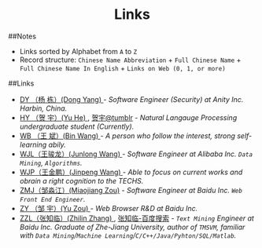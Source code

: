 <?xml version="1.0" encoding="utf-8"?>
<head>
    <meta charset="utf-8">
    <title>Links</title>
</head><body>


<div align=center><h1>Links</h1></div>

##Notes
* Links sorted by Alphabet from `A` to `Z`
* Record structure: `Chinese Name Abbreviation` + `Full Chinese Name` + `Full Chinese Name In English` + `Links on Web (0, 1, or more)`



##Links
* [DY （杨  栋）(Dong Yang)    ]() - _Software Engineer (Security) at Anity Inc. Harbin, China._
* [HY （贺  宇）(Yu  He)       ](http://www.heyucs.com), [贺宇@tumblr](http://xinyu1607.tumblr.com/) - _Natural Langauge Processing undergraduate student (Currently)._
* [WB （王  斌）(Bin Wang)     ](http://www.binwang.me) - _A person who follow the interest, strong self-learning abily._
* [WJL（王骏龙）(Junlong Wang) ]() - _Software Engineer at Alibaba Inc. `Data Mining`, `Algorithms`._ 
* [WJP（王金鹏）(Jinpeng Wang) ]() - _Able to focus on current works and obrain a right cognition to the TECHS._
* [ZMJ（邹淼江）(Miaojiang Zou)]() - _Software Engineer at Baidu Inc. `Web Front End Engineer`._
* [ZY （邹  宇）(Yu  Zou)      ](http://www.0x90b9.com) - _Web Browser R&D at Baidu Inc._
* [ZZL（张知临）(Zhilin Zhang) ](http://blog.csdn.net/zhzhl202/), [张知临-百度搜索](http://www.baidu.com/s?wd=%E5%BC%A0%E7%9F%A5%E4%B8%B4&rsv_spt=1&issp=1&rsv_bp=0&ie=utf-8&tn=baiduhome_pg&rsv_sug3=1&rsv_sug1=1&rsv_sug4=142) - _`Text Mining` Engineer at Baidu Inc. Graduate of Zhe-Jiang University, author of `TMSVM`, familiar with `Data Mining`/`Machine Learning`/`C/C++/Java/Pyhton/SQL/Matlab`._
